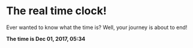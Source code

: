 # The real time clock!

Ever wanted to know what the time is? Well, your journey is about to end!

**The time is Dec 01, 2017, 05:34**